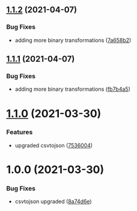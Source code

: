 ## [1.1.2](https://github.com/repetere/modelx-data/compare/v1.1.1...v1.1.2) (2021-04-07)


### Bug Fixes

* adding more binary transformations ([7a658b2](https://github.com/repetere/modelx-data/commit/7a658b23c0faeddb8d7581fa61b964a597dde8af))

## [1.1.1](https://github.com/repetere/modelx-data/compare/v1.1.0...v1.1.1) (2021-04-07)


### Bug Fixes

* adding more binary transformations ([fb7b4a5](https://github.com/repetere/modelx-data/commit/fb7b4a5195746d53fee8fd49e2df6b20704e6335))

# [1.1.0](https://github.com/repetere/modelx-data/compare/v1.0.0...v1.1.0) (2021-03-30)


### Features

* upgraded csvtojson ([7536004](https://github.com/repetere/modelx-data/commit/753600468f885ce66985aa2e1f2f82cbc6cd5527))

# 1.0.0 (2021-03-30)


### Bug Fixes

* csvtojson upgraded ([8a74d6e](https://github.com/repetere/modelx-data/commit/8a74d6ed143413e1e1ea8edb1527d94b3c73e3a6))
